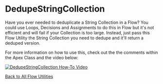 # DedupeStringCollection
Have you ever needed to deduplicate a String Collection in a Flow? You could use Loops, Decisions and Assignments to do this in Flow but it's not efficient and will fail if your Collection is too large. Instead, just pass this Flow Utility the String Collection you need to dedupe and it'll return a deduped version.  

For more information on how to use this, check out the the comments within the Apex Class and the video below:  

[![DedupeStringCollection How-To Video](https://img.youtube.com/vi/LY_LBJmkTY8/0.jpg)](https://www.youtube.com/watch?v=LY_LBJmkTY8)

[Back to All Flow Utilities](/../../)
